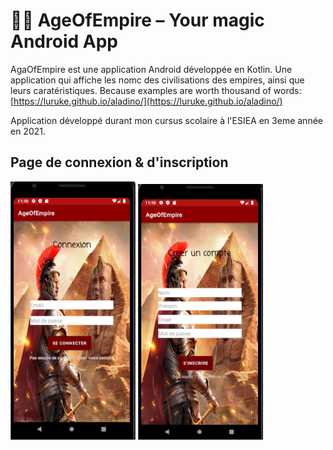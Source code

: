# 🧞‍♂️ AgeOfEmpire – Your magic Android App

AgaOfEmpire est une application Android développée en Kotlin. Une application qui affiche les nomc des civilisations des empires, ainsi que leurs caratéristiques.
Because examples are worth thousand of words: [https://luruke.github.io/aladino/](https://luruke.github.io/aladino/)

Application développé durant mon cursus scolaire à l'ESIEA en 3eme année en 2021.


<p float="left">
  <h2> Page de connexion & d'inscription </h2>
 <a href="assets/login.png"><img src="assets/login.png" width="200" /><a>
 <a href=""> <img src="assets/Register.png" width="200" /><a>
</p>
